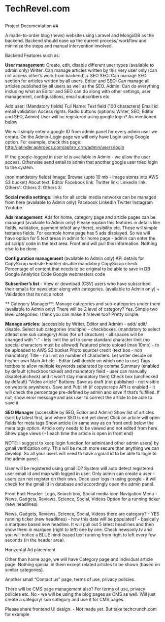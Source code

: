 # TechRevel.com #
## 
Project Documentation ##


A made-to-order blog (news) website using Laravel and MongoDB as the backend. Backend should ease up the current process/ workflow and minimize the steps and manual intervention involved. 

Backend Features such as:


**User management**: Create, edit, disable different user types (available to admin only)
Writer: Can manage articles written by this very user only (can not access other’s work from backend).+ SEO
SEO: Can manage SEO section for articles written by all users.
Editor and SEO: Can manage all articles published by all users as well as the SEO.
Admin: Can do everything including what an Editor and SEO can do  along with other settings, user management, configurations, email subscribers etc.

Add user: 
(Mandatory fields)
Full Name: Text field (100 characters) 
Email id: email validation 
Access rights: Radio buttons (options: Writer, SEO, Editor and SEO, Admin)
User will be registered using google login? As mentioned below

We will simply enter a google ID from admin panel for every admin user we create. On the Admin-Login page we will only have Login using Google option. For example, check this page:
http://jatinder.aphroecs.com/aphro_crm/admin/users/login

IF the google-logged in user id is available in Admin - we allow the user access. Otherwise send email to admin that another google user tried login to the system. 


(non mandatory fields)
Image: Browse (upto 10 mb - image stores into AWS S3 bucket)
About text: Editor
Facebook link:
Twitter link:
Linkedin link: 
Others1: 
Others 2:
Others 3:


	

**Social media settings**: links for all social media networks can be managed from here (available to Admin only)
Facebook
LinkedIn
Twitter
Instagram
Youtube

**Ads management**: Ads for home, category page and article pages can be managed (available to Admin only)
Please explain this features in details like fields, validation, payment info(if any there), visibility etc.
These will simple textarea fields. For example home page has 5 ads displayed. So we will have option for 5 text areas in admin for home page - admin can enter the ad script/ code in the text area. Front end will pull this information. Nothing else to be done. 


**Configuration management** (available to Admin only)
API details for CopyScrap website 
Enable/ disable mandatory CopyScrap check
Percentage of content that needs to be original to be able to save in DB
Google Analytics Code
Google webmasters code

**Subscriber’s list** - View or download (CSV) users who have subscribed their emails for newsletter along with categories. (available to Admin only) + Validation that its not a robot

**
Category Manager**: Manage categories and sub-categories under them (available to Admin only)
There will be 2 level of category?
Yes. Simple two level categories. I think you can make it N level too? Pretty simple.

**Manage articles**: (accessible by Writer, Editor and Admin) - add/ edit/ disable.
Select sub categories (multiple) - checkboxes. (mandatory to select atleast one sub category)
Alias (for url structure) - all spaces will be changed with “-” - lets limit the url to some standard character limit (no special characters must be allowed)
Featured photo upload (max 10mb) - to be uploaded to AWS S3 bucket
Photo source/ credit (text box - non mandatory)
Title - no limit on number of characters. Let writer decide on his/her own
Main Article - Editor (will decide on which one to use)
Tags - textbox to allow multiple keywords separated by comma 
Summary (enabled by default (checkbox ticked) and mandatory field - user can manually disable(uncheck) and it won’t stay mandatory then)
Check box (unchecked by default) “Video article” 
Buttons:
Save as draft (not published - not visible on website anywhere). 
	Save and Publish (if copyscrape API is enabled - it will check the percentage pre-defined by admin and save if that’s fulfilled. If not, show error message and ask user to correct the article to be able to save it. 

**SEO Manager** (accessible by SEO, Editor and Admin)
Show list of articles (sort by latest first, and where SEO is not yet done)
Click on article will open fields for meta tags 
Show article (in same way as on front end) below the meta tags option. Article only needs to be viewed and not edited from here. 
Show page views (+1 each time the article is open in front end) 




NOTE: I suggest to keep login function for admin(and other admin users) by gmail verification only. This will be much more secure than anything we can develop. So all your users will need to have a gmail id to be able to login to the admin panel.  

User will be registered using gmail ID? System will auto detect registered user email id and map with logged in user.
Only admin can create a user - users can not register on their own. Once user logs in using google - it will check for the gmail id in database and accordingly open the admin panel.



Front End: 
Header: Logo, Search box, Social media icon
Navigation Menu - News, Gadgets, Reviews, Science, Social, Videos
Option for a running ticker (new headlines)


News, Gadgets, Reviews, Science, Social, Videos there are category? - YES
running ticker (new headlines) - how this data will be populated? - basically a marquee based new headline. It will pull out 5 latest headlines and then show them in marquee (right to left) one by one. Check newsonly.tv and you will notice a BLUE hindi based text running from right to left every few seconds (in the header area).



Horizontal Ad placement 



Other than home page, we will have Category page and individual article page. Nothing special in them except related articles to be shown (based on similar categories). 

Another small “Contact us” page, terms of use, privacy policies. 



There will be CMS page management also? For terms of use, privacy policies etc. No - we will be using the blog pages as CMS as well. Will just create a category/ sub category and use it for CMS pages. 


Please share frontend UI design. - Not made yet. But take techcrunch.com for example